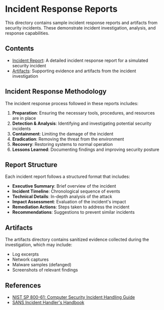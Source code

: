 # Incident Response Reports

This directory contains sample incident response reports and artifacts from security incidents. These demonstrate incident investigation, analysis, and response capabilities.

## Contents

- [Incident Report](./incident_20230315.md): A detailed incident response report for a simulated security incident
- [Artifacts](./artifacts/): Supporting evidence and artifacts from the incident investigation

## Incident Response Methodology

The incident response process followed in these reports includes:

1. **Preparation**: Ensuring the necessary tools, procedures, and resources are in place
2. **Detection & Analysis**: Identifying and investigating potential security incidents
3. **Containment**: Limiting the damage of the incident
4. **Eradication**: Removing the threat from the environment
5. **Recovery**: Restoring systems to normal operation
6. **Lessons Learned**: Documenting findings and improving security posture

## Report Structure

Each incident report follows a structured format that includes:

- **Executive Summary**: Brief overview of the incident
- **Incident Timeline**: Chronological sequence of events
- **Technical Details**: In-depth analysis of the attack
- **Impact Assessment**: Evaluation of the incident's impact
- **Remediation Actions**: Steps taken to address the incident
- **Recommendations**: Suggestions to prevent similar incidents

## Artifacts

The artifacts directory contains sanitized evidence collected during the investigation, which may include:

- Log excerpts
- Network captures
- Malware samples (defanged)
- Screenshots of relevant findings

## References

- [NIST SP 800-61: Computer Security Incident Handling Guide](https://nvlpubs.nist.gov/nistpubs/SpecialPublications/NIST.SP.800-61r2.pdf)
- [SANS Incident Handler's Handbook](https://www.sans.org/reading-room/whitepapers/incident/incident-handlers-handbook-33901)